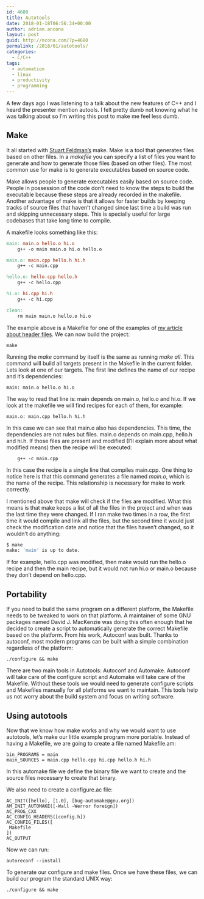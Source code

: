 ```yaml
---
id: 4680
title: Autotools
date: 2018-01-18T06:56:34+00:00
author: adrian.ancona
layout: post
guid: http://ncona.com/?p=4680
permalink: /2018/01/autotools/
categories:
  - C/C++
tags:
  - automation
  - linux
  - productivity
  - programming
---
```

A few days ago I was listening to a talk about the new features of C++ and I heard the presenter mention autools. I felt pretty dumb not knowing what he was talking about so I&#8217;m writing this post to make me feel less dumb.

## Make

It all started with [Stuart Feldman&#8217;s](https://en.wikipedia.org/wiki/Stuart_Feldman) make. Make is a tool that generates files based on other files. In a _makefile_ you can specify a list of files you want to generate and how to generate those files (based on other files). The most common use for make is to generate executables based on source code.

Make allows people to generate executables easily based on source code. People in possession of the code don&#8217;t need to know the steps to build the executable because these steps are already recorded in the makefile. Another advantage of make is that it allows for faster builds by keeping tracks of source files that haven&#8217;t changed since last time a build was run and skipping unnecessary steps. This is specially useful for large codebases that take long time to compile.

<!--more-->

A makefile looks something like this:

```makefile
main: main.o hello.o hi.o
    g++ -o main main.o hi.o hello.o

main.o: main.cpp hello.h hi.h
    g++ -c main.cpp

hello.o: hello.cpp hello.h
    g++ -c hello.cpp

hi.o: hi.cpp hi.h
    g++ -c hi.cpp

clean:
    rm main main.o hello.o hi.o
```

The example above is a Makefile for one of the examples of [my article about header files](https://ncona.com/2017/12/c-header-files/). We can now build the project:

```
make
```

Running the _make_ command by itself is the same as running _make all_. This command will build all targets present in the Makefile in the current folder. Lets look at one of our targets. The first line defines the name of our recipe and it&#8217;s dependencies:

```
main: main.o hello.o hi.o
```

The way to read that line is: main depends on main.o, hello.o and hi.o. If we look at the makefile we will find recipes for each of them, for example:

```
main.o: main.cpp hello.h hi.h
```

In this case we can see that main.o also has dependencies. This time, the dependencies are not rules but files. main.o depends on main.cpp, hello.h and hi.h. If those files are present and modified (I&#8217;ll explain more about what modified means) then the recipe will be executed:

```
    g++ -c main.cpp
```

In this case the recipe is a single line that compiles main.cpp. One thing to notice here is that this command generates a file named _main.o_, which is the name of the recipe. This relationship is necessary for make to work correctly.

I mentioned above that make will check if the files are modified. What this means is that make keeps a list of all the files in the project and when was the last time they were changed. If I ran make two times in a row, the first time it would compile and link all the files, but the second time it would just check the modification date and notice that the files haven&#8217;t changed, so it wouldn&#8217;t do anything:

```bash
$ make
make: 'main' is up to date.
```

If for example, hello.cpp was modified, then make would run the hello.o recipe and then the main recipe, but it would not run hi.o or main.o because they don&#8217;t depend on hello.cpp.

## Portability

If you need to build the same program on a different platform, the Makefile needs to be tweaked to work on that platform. A maintainer of some GNU packages named David J. MacKenzie was doing this often enough that he decided to create a script to automatically generate the correct Makefile based on the platform. From his work, Autoconf was built. Thanks to autoconf, most modern programs can be built with a simple combination regardless of the platform:

```
./configure && make
```

There are two main tools in Autotools: Autoconf and Automake. Autoconf will take care of the configure script and Automake will take care of the Makefile. Without these tools we would need to generate configure scripts and Makefiles manually for all platforms we want to maintain. This tools help us not worry about the build system and focus on writing software.

## Using autotools

Now that we know how make works and why we would want to use autotools, let&#8217;s make our little example program more portable. Instead of having a Makefile, we are going to create a file named Makefile.am:

```
bin_PROGRAMS = main
main_SOURCES = main.cpp hello.cpp hi.cpp hello.h hi.h
```

In this automake file we define the binary file we want to create and the source files necessary to create that binary.

We also need to create a configure.ac file:

```
AC_INIT([hello], [1.0], [bug-automake@gnu.org])
AM_INIT_AUTOMAKE([-Wall -Werror foreign])
AC_PROG_CXX
AC_CONFIG_HEADERS([config.h])
AC_CONFIG_FILES([
 Makefile
])
AC_OUTPUT
```

Now we can run:

```
autoreconf --install
```

To generate our configure and make files. Once we have these files, we can build our program the standard UNIX way:

```
./configure && make
```
